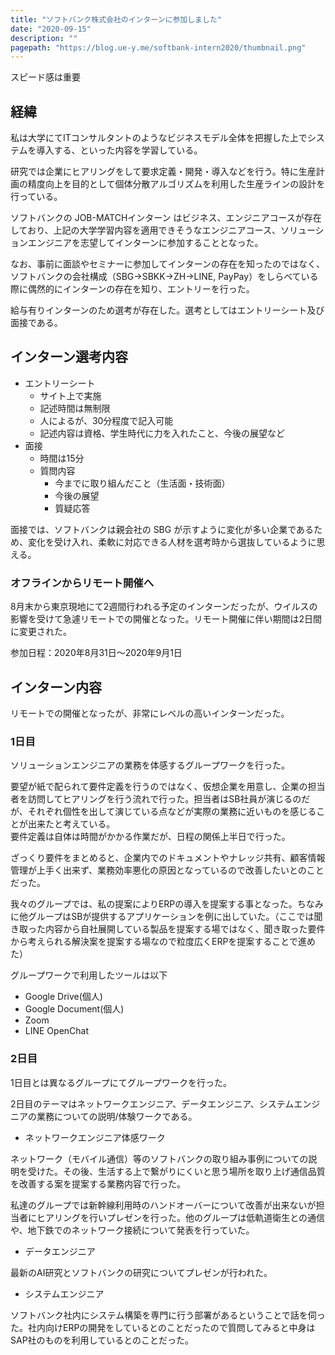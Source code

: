 ```yaml
---
title: "ソフトバンク株式会社のインターンに参加しました"
date: "2020-09-15"
description: ""
pagepath: "https://blog.ue-y.me/softbank-intern2020/thumbnail.png"
---
```


スピード感は重要

## 経緯

私は大学にてITコンサルタントのようなビジネスモデル全体を把握した上でシステムを導入する、といった内容を学習している。

研究では企業にヒアリングをして要求定義・開発・導入などを行う。特に生産計画の精度向上を目的として個体分散アルゴリズムを利用した生産ラインの設計を行っている。

ソフトバンクの JOB-MATCHインターン はビジネス、エンジニアコースが存在しており、上記の大学学習内容を適用できそうなエンジニアコース、ソリューションエンジニアを志望してインターンに参加することとなった。

なお、事前に面談やセミナーに参加してインターンの存在を知ったのではなく、ソフトバンクの会社構成（SBG->SBKK->ZH->LINE, PayPay）をしらべている際に偶然的にインターンの存在を知り、エントリーを行った。

給与有りインターンのため選考が存在した。選考としてはエントリーシート及び面接である。

## インターン選考内容

- エントリーシート
    - サイト上で実施
    - 記述時間は無制限
    - 人によるが、30分程度で記入可能
    - 記述内容は資格、学生時代に力を入れたこと、今後の展望など
- 面接
    - 時間は15分
    - 質問内容
        - 今までに取り組んだこと（生活面・技術面）
        - 今後の展望
        - 質疑応答

面接では、ソフトバンクは親会社の SBG が示すように変化が多い企業であるため、変化を受け入れ、柔軟に対応できる人材を選考時から選抜しているように思える。

### オフラインからリモート開催へ
8月末から東京現地にて2週間行われる予定のインターンだったが、ウイルスの影響を受けて急遽リモートでの開催となった。リモート開催に伴い期間は2日間に変更された。

参加日程：2020年8月31日～2020年9月1日

## インターン内容
リモートでの開催となったが、非常にレベルの高いインターンだった。

### 1日目
ソリューションエンジニアの業務を体感するグループワークを行った。

要望が紙で配られて要件定義を行うのではなく、仮想企業を用意し、企業の担当者を訪問してヒアリングを行う流れで行った。担当者はSB社員が演じるのだが、それぞれ個性を出して演じている点などが実際の業務に近いものを感じることが出来たと考えている。  
要件定義は自体は時間がかかる作業だが、日程の関係上半日で行った。

ざっくり要件をまとめると、企業内でのドキュメントやナレッジ共有、顧客情報管理が上手く出来ず、業務効率悪化の原因となっているので改善したいとのことだった。

我々のグループでは、私の提案によりERPの導入を提案する事となった。ちなみに他グループはSBが提供するアプリケーションを例に出していた。（ここでは聞き取った内容から自社展開している製品を提案する場ではなく、聞き取った要件から考えられる解決案を提案する場なので粒度広くERPを提案することで進めた）

グループワークで利用したツールは以下
- Google Drive(個人)
- Google Document(個人)
- Zoom
- LINE OpenChat

### 2日目

1日目とは異なるグループにてグループワークを行った。

2日目のテーマはネットワークエンジニア、データエンジニア、システムエンジニアの業務についての説明/体験ワークである。

- ネットワークエンジニア体感ワーク

ネットワーク（モバイル通信）等のソフトバンクの取り組み事例についての説明を受けた。その後、生活する上で繋がりにくいと思う場所を取り上げ通信品質を改善する案を提案する業務内容で行った。

私達のグループでは新幹線利用時のハンドオーバーについて改善が出来ないが担当者にヒアリングを行いプレゼンを行った。他のグループは低軌道衛生との通信や、地下鉄でのネットワーク接続について発表を行っていた。

- データエンジニア

最新のAI研究とソフトバンクの研究についてプレゼンが行われた。

- システムエンジニア

ソフトバンク社内にシステム構築を専門に行う部署があるということで話を伺った。社内向けERPの開発をしているとのことだったので質問してみると中身はSAP社のものを利用しているとのことだった。